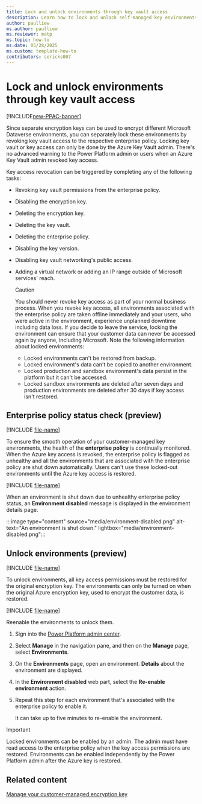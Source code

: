```yaml
---
title: Lock and unlock environments through key vault access
description: Learn how to lock and unlock self-managed key environments
author: paulliew
ms.author: paulliew
ms.reviewer: matp
ms.topic: how-to 
ms.date: 05/28/2025
ms.custom: template-how-to
contributors: sericks007
---
```

# Lock and unlock environments through key vault access

[!INCLUDE[new-PPAC-banner](~/includes/new-PPAC-banner.md)]

Since separate encryption keys can be used to encrypt different Microsoft Dataverse environments, you can separately lock these environments by revoking key vault access to the respective enterprise policy. Locking key vault or key access can only be done by the Azure Key Vault admin. There's no advanced warning to the Power Platform admin or users when an Azure Key Vault admin revoked key access.

Key access revocation can be triggered by completing any of the following tasks:

- Revoking key vault permissions from the enterprise policy.
- Disabling the encryption key.
- Deleting the encryption key.
- Deleting the key vault.
- Deleting the enterprise policy.
- Disabling the key version.
- Disabling key vault networking's public access.
- Adding a virtual network or adding an IP range outside of Microsoft services' reach.

  > [!CAUTION]
  > You should never revoke key access as part of your normal business process. When you revoke key access, all environments associated with the enterprise policy are taken offline immediately and your users, who were active in the environment, experience unplanned downtime including data loss. If you decide to leave the service, locking the environment can ensure that your customer data can never be accessed again by anyone, including Microsoft.
  > Note the following information about locked environments:
  >
  > - Locked environments can't be restored from backup.
  > - Locked environment's data can't be copied to another environment.
  > - Locked production and sandbox environment's data persist in the platform but it can't be accessed.
  > - Locked sandbox environments are deleted after seven days and production environments are deleted after 30 days if key access isn't restored.

## Enterprise policy status check (preview)

[!INCLUDE [file-name](~/../shared-content/shared/preview-includes/preview-banner-section.md)]

To ensure the smooth operation of your customer-managed key environments, the health of the **enterprise policy** is continually monitored. When the Azure key access is revoked, the enterprise policy is flagged as unhealthy and all the environments that are associated with the enterprise policy are shut down automatically. Users can't use these locked-out environments until the Azure key access is restored.

[!INCLUDE [file-name](~/../shared-content/shared/preview-includes/preview-note-pp.md)]

When an environment is shut down due to unhealthy enterprise policy status, an **Environment disabled** message is displayed in the environment details page.

:::image type="content" source="media/environment-disabled.png" alt-text="An environment is shut down." lightbox="media/environment-disabled.png":::

## Unlock environments (preview)

[!INCLUDE [file-name](~/../shared-content/shared/preview-includes/preview-banner-section.md)]

To unlock environments, all key access permissions must be restored for the original encryption key. The environments can only be turned on when the original Azure encryption key, used to encrypt the customer data, is restored.

[!INCLUDE [file-name](~/../shared-content/shared/preview-includes/preview-note-pp.md)]

Reenable the environments to unlock them.

1. Sign into the [Power Platform admin center](https://admin.powerplatform.microsoft.com/).
1. Select **Manage** in the navigation pane, and then on the **Manage** page, select **Environments**.
1. On the **Environments** page, open an environment. **Details** about the environment are displayed.
1. In the **Environment disabled** web part, select the **Re-enable environment** action.
1. Repeat this step for each environment that's associated with the enterprise policy to enable it.

    It can take up to five minutes to re-enable the environment.

> [!IMPORTANT]
> Locked environments can be enabled by an admin. The admin must have read access to the enterprise policy when the key access permissions are restored. Environments can be enabled independently by the Power Platform admin after the Azure key is restored.

## Related content

[Manage your customer-managed encryption key](customer-managed-key.md)
